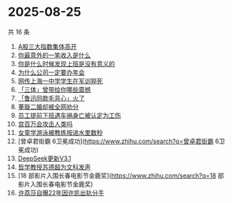 # 2025-08-25

共 16 条

<!-- BEGIN -->
<!-- 最后更新时间 Mon Aug 25 2025 22:18:07 GMT+0800 (China Standard Time) -->

1. [A股三大指数集体高开](https://www.zhihu.com/search?q=A股三大指数集体高开)
1. [你最意外的一笔收入是什么](https://www.zhihu.com/search?q=你最意外的一笔收入是什么)
1. [你是什么时候发现上班是没有意义的](https://www.zhihu.com/search?q=你是什么时候发现上班是没有意义的)
1. [为什么公司一定要办年会](https://www.zhihu.com/search?q=为什么公司一定要办年会)
1. [网传上海一中学学生在军训猝死](https://www.zhihu.com/search?q=网传上海一中学学生在军训猝死)
1. [「三体」曾带给你哪些震撼](https://www.zhihu.com/search?q=「三体」曾带给你哪些震撼)
1. [「鲁迅同款毛背心」火了](https://www.zhihu.com/search?q=「鲁迅同款毛背心」火了)
1. [董璇二婚却被全网劝分](https://www.zhihu.com/search?q=董璇二婚却被全网劝分)
1. [员工提前下班遇车祸身亡被认定为工伤](https://www.zhihu.com/search?q=员工提前下班遇车祸身亡被认定为工伤)
1. [宫百万会攻击人类吗](https://www.zhihu.com/search?q=宫百万会攻击人类吗)
1. [女童学游泳被教练按进水里数秒](https://www.zhihu.com/search?q=女童学游泳被教练按进水里数秒)
1. [曾卓君街霸 6卫冕成功](https://www.zhihu.com/search?q=曾卓君街霸 6卫冕成功)
1. [DeepSeek更新V3.1](https://www.zhihu.com/search?q=DeepSeek更新V3.1)
1. [哲学教授苏德超为文科发声](https://www.zhihu.com/search?q=哲学教授苏德超为文科发声)
1. [18 部影片入围长春电影节金鹿奖](https://www.zhihu.com/search?q=18
   部影片入围长春电影节金鹿奖)
1. [许荔莎自曝22年因许凯出轨分手](https://www.zhihu.com/search?q=许荔莎自曝22年因许凯出轨分手)

<!-- END -->
